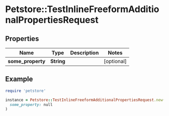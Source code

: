 # Petstore::TestInlineFreeformAdditionalPropertiesRequest

## Properties

| Name | Type | Description | Notes |
| ---- | ---- | ----------- | ----- |
| **some_property** | **String** |  | [optional] |

## Example

```ruby
require 'petstore'

instance = Petstore::TestInlineFreeformAdditionalPropertiesRequest.new(
  some_property: null
)
```
